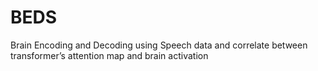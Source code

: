 # BEDS
Brain Encoding and Decoding using Speech data and correlate between transformer’s attention map and brain activation
